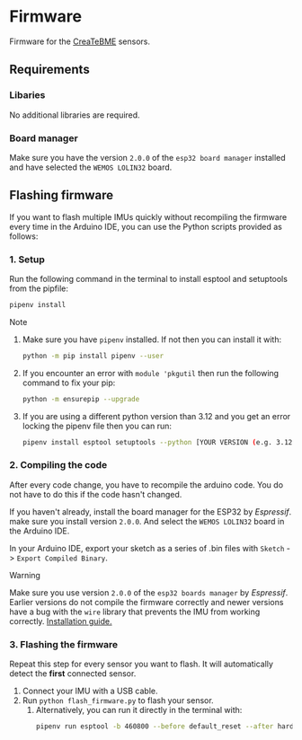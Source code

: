 # Firmware

Firmware for the [CreaTeBME](https://github.com/CreaTe-M8-BME/CreaTeBME) sensors.
## Requirements
### Libaries
No additional libraries are required.
### Board manager
Make sure you have the version `2.0.0` of the `esp32 board manager` installed and have selected the `WEMOS LOLIN32` board.

## Flashing firmware

If you want to flash multiple IMUs quickly without recompiling the firmware every time in the Arduino IDE, you can use the Python scripts provided as follows:

### 1. Setup
Run the following command in the terminal to install esptool and setuptools from the pipfile:
```bash
pipenv install
```

> [!NOTE]
>  1. Make sure you have `pipenv` installed. If not then you can install it with:
>        ```bash
>        python -m pip install pipenv --user
>        ```
>  2. If you encounter an error with `module 'pkgutil` then run the following command to fix your pip:
>     ```bash
>     python -m ensurepip --upgrade
>     ```
> 
>  2. If you are using a different python version than 3.12 and you get an error locking the pipenv file then you can run:
>     ```bash
>     pipenv install esptool setuptools --python [YOUR VERSION (e.g. 3.12)]`.
>     ```


### 2. Compiling the code
After every code change, you have to recompile the arduino code. You do not have to do this if the code hasn't changed.<br>

If you haven't already, install the board manager for the ESP32 by *Espressif*. make sure you install version `2.0.0`.
And select the `WEMOS LOLIN32` board in the Arduino IDE.

In your Arduino IDE, export your sketch as a series of .bin files with `Sketch` -> `Export Compiled Binary`.

> [!WARNING]
> Make sure you use version `2.0.0` of the `esp32 boards manager` by *Espressif*. Earlier versions do not compile the firmware correctly and newer versions have a bug with the `wire` library that prevents the IMU from working correctly. [Installation guide.](https://docs.espressif.com/projects/arduino-esp32/en/latest/installing.html)

### 3. Flashing the firmware
Repeat this step for every sensor you want to flash. It will automatically detect the **first** connected sensor.

1. Connect your IMU with a USB cable.
2. Run `python flash_firmware.py` to flash your sensor.
   1. Alternatively, you can run it directly in the terminal with:
        ```bash
        pipenv run esptool -b 460800 --before default_reset --after hard_reset --chip esp32 write_flash --flash_mode dio --flash_size detect --flash_freq 40m 0x1000 ./esp32_bluetooth_host/build/esp32.esp32.lolin32/esp32_bluetooth_host.ino.bootloader.bin 0x8000 ./esp32_bluetooth_host/build/esp32.esp32.lolin32/./esp32_bluetooth_host.ino.partitions.bin 0x10000 ./esp32_bluetooth_host/build/esp32.esp32.lolin32/./esp32_bluetooth_host.ino.bin
        ```

